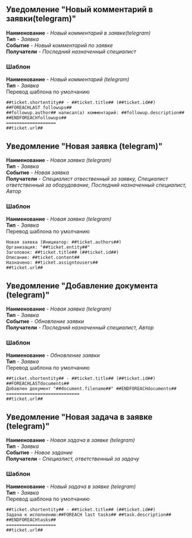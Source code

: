 ## Уведомление "**Новый комментарий в заявки(telegram)**"  
**Наименование** - _Новый комментарий в заявке(telegram)_  
**Тип** - _Заявка_  
**Событие** - _Новый комментарий по заявке_  
**Получатели** - _Последний назначенный специалист_  
### Шаблон
**Наименование** - _Новый комментарий (telegram)_  
**Тип** - _Заявка_  
Перевод шаблона  по умолчанию
```
##ticket.shortentity## - ##ticket.title## (##ticket.id##) ##FOREACHLAST followups## 
##followup.author## написал(а) комментарий: ##followup.description## ##ENDFOREACHfollowups##
===================
##ticket.url##
```

## Уведомление "**Новая заявка (telegram)**"  
**Наименование** - _Новая заявка (telegram)_  
**Тип** - _Заявка_  
**Событие** - _Новая заявка_  
**Получатели** - _Специалист отвественный за заявку, Специалист ответственный за оборудование, Последний назначенный специалист, Автор_  
### Шаблон
**Наименование** - _Новая заявка (telegram)_  
**Тип** - _Заявка_  
Перевод шаблона  по умолчанию
```
Новая заявка (Инициатор: ##ticket.authors##)
Организация: "##ticket.entity##"
Заголовок: ##ticket.title## (##ticket.id##)
Описание: ##ticket.content##
Назначено: ##ticket.assigntousers##
##ticket.url##
```

## Уведомление "**Добавление документа (telegram)**"  
**Наименование** - _Новая заявка (telegram)_  
**Тип** - _Заявка_  
**Событие** - _Обновление заявки_  
**Получатели** - _Последний назначенный специалист, Автор_  
### Шаблон
**Наименование** - _Обновление заявки_  
**Тип** - _Заявка_  
Перевод шаблона  по умолчанию
```
##ticket.shortentity## - ##ticket.title## (##ticket.id##) ##FOREACHLASTdocuments##
Добавлен документ "##document.filename##" ##ENDFOREACHdocuments##
============================
##ticket.url##
```

## Уведомление "**Новая задача в заявке (telegram)**"  
**Наименование** - _Новая задача в заявке (telegram)_  
**Тип** - _Заявка_  
**Событие** - _Новое задание_  
**Получатели** - _Специалист, ответственный за задачу_  
### Шаблон
**Наименование** - _Новый задача в заявке (telegram)_  
**Тип** - _Заявка_  
Перевод шаблона  по умолчанию
```
##ticket.shortentity## - ##ticket.title## (##ticket.id##) 
Задача к исполнению:##FOREACH last tasks## ##task.description## ##ENDFOREACHtasks##
===================
##ticket.url##
```

